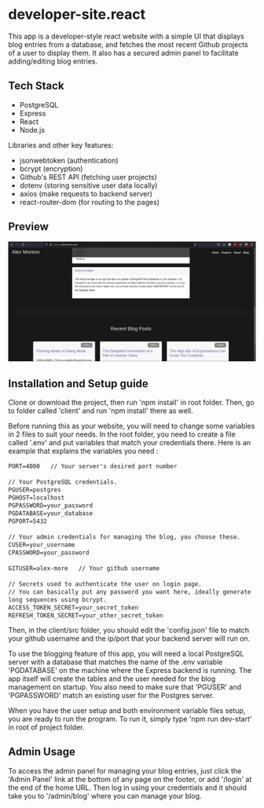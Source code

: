 # developer-site.react

This app is a developer-style react website with a simple UI that displays blog entries from a database, and fetches the most recent Github projects of a user to display them. It also has a secured admin panel to facilitate adding/editing blog entries.

## Tech Stack

- PostgreSQL
- Express
- React
- Node.js

Libraries and other key features:
- jsonwebtoken (authentication)
- bcrypt (encryption)
- Github's REST API (fetching user projects)
- dotenv (storing sensitive user data locally)
- axios (make requests to backend server)
- react-router-dom (for routing to the pages)

## Preview
![Image Preview](preview.jpg)

## Installation and Setup guide

Clone or download the project, then run 'npm install' in root folder.
Then, go to folder called 'client' and run 'npm install' there as well.

Before running this as your website, you will need to change some variables in 2 files to suit your needs. In the root folder, you need to create a file called '.env' and put variables that match your credentials there. Here is an example that explains the variables you need :

```
PORT=4000   // Your server's desired port number

// Your PostgreSQL credentials.
PGUSER=postgres
PGHOST=localhost
PGPASSWORD=your_password
PGDATABASE=your_database
PGPORT=5432

// Your admin credentials for managing the blog, you choose these.
CUSER=your_username
CPASSWORD=your_password

GITUSER=alex-more   // Your github username 

// Secrets used to authenticate the user on login page.
// You can basically put any password you want here, ideally generate long sequences using bcrypt.
ACCESS_TOKEN_SECRET=your_secret_token
REFRESH_TOKEN_SECRET=your_other_secret_token
```

Then, in the client/src folder, you should edit the 'config.json' file to match your github username and the ip/port that your backend server will run on.

To use the blogging feature of this app, you will need a local PostgreSQL server with a database that matches the name of the .env variable 'PGDATABASE' on the machine where the Express backend is running. The app itself will create the tables and the user needed for the blog management on startup. You also need to make sure that 'PGUSER' and 'PGPASSWORD' match an existing user for the Postgres server.

When you have the user setup and both environment variable files setup, you are ready to run the program. To run it, simply type 'npm run dev-start' in root of project folder.

## Admin Usage

To access the admin panel for managing your blog entries, just click the 'Admin Panel' link at the bottom of any page on the footer, or add '/login' at the end of the home URL. Then log in using your credentials and it should take you to '/admin/blog' where you can manage your blog.
